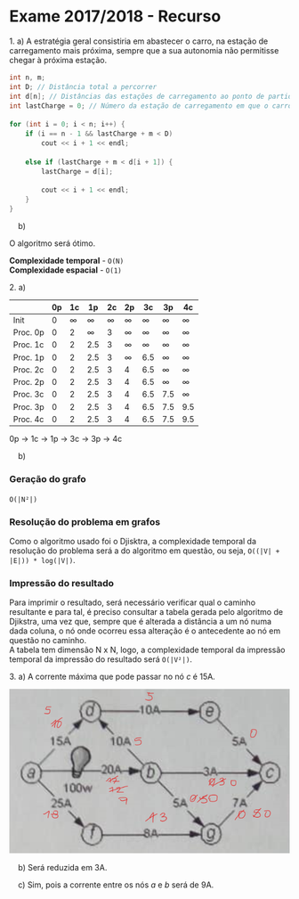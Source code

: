 # Exame 2017/2018 - Recurso

1\. a) A estratégia geral consistiria em abastecer o carro, na estação de carregamento mais próxima, sempre que a sua autonomia não permitisse chegar à próxima estação.  

```cpp
int n, m;
int D; // Distância total a percorrer
int d[n]; // Distâncias das estações de carregamento ao ponto de partida (d0, d1, d2, d3..)
int lastCharge = 0; // Número da estação de carregamento em que o carro abasteceu mais recentemente

for (int i = 0; i < n; i++) {
    if (i == n - 1 && lastCharge + m < D) 
        cout << i + 1 << endl;

    else if (lastCharge + m < d[i + 1]) {
        lastCharge = d[i];

        cout << i + 1 << endl; 
    }
}


```

&nbsp;&nbsp;&nbsp;&nbsp;b) 

O algoritmo será ótimo.   

**Complexidade temporal** - `O(N)`   
**Complexidade espacial** - `O(1)`

2\. a) 

|          | 0p | 1c | 1p  | 2c | 2p | 3c  | 3p  | 4c  |
|----------|----|----|-----|----|----|-----|-----|-----|
| Init     | 0  | ∞  | ∞   | ∞  | ∞  | ∞   | ∞   | ∞   |
| Proc. 0p | 0  | 2  | ∞   | 3  | ∞  | ∞   | ∞   | ∞   |
| Proc. 1c | 0  | 2  | 2.5 | 3  | ∞  | ∞   | ∞   | ∞   |
| Proc. 1p | 0  | 2  | 2.5 | 3  | ∞  | 6.5 | ∞   | ∞   |
| Proc. 2c | 0  | 2  | 2.5 | 3  | 4  | 6.5 | ∞   | ∞   |
| Proc. 2p | 0  | 2  | 2.5 | 3  | 4  | 6.5 | ∞   | ∞   |
| Proc. 3c | 0  | 2  | 2.5 | 3  | 4  | 6.5 | 7.5 | ∞   |
| Proc. 3p | 0  | 2  | 2.5 | 3  | 4  | 6.5 | 7.5 | 9.5 |
| Proc. 4c | 0  | 2  | 2.5 | 3  | 4  | 6.5 | 7.5 | 9.5 |

0p → 1c → 1p → 3c → 3p → 4c 

&nbsp;&nbsp;&nbsp;&nbsp;b)  

### Geração do grafo

`O(|N²|)`

### Resolução do problema em grafos

Como o algoritmo usado foi o Djisktra, a complexidade temporal da resolução do problema será a do algoritmo em questão, ou seja, `O((|V| + |E|)) * log(|V|)`.

### Impressão do resultado

Para imprimir o resultado, será necessário verificar qual o caminho resultante e para tal, é preciso consultar a tabela gerada pelo algoritmo de Djikstra, uma vez que, sempre que é alterada a distância a um nó numa dada coluna, o nó onde ocorreu essa alteração é o antecedente ao nó em questão no caminho.  
A tabela tem dimensão N x N, logo, a complexidade temporal da impressão temporal da impressão do resultado será `O(|V²|)`.

3\. a) A corrente máxima que pode passar no nó *c* é 15A.

![a](3a.png)

&nbsp;&nbsp;&nbsp;&nbsp;b) Será reduzida em 3A.

&nbsp;&nbsp;&nbsp;&nbsp;c) Sim, pois a corrente entre os nós *a* e *b* será de 9A.
